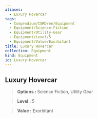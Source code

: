 ```yaml
---
aliases:
  - Luxury Hovercar
tags:
  - Compendium/CSRD/en/Equipment
  - Equipment/Science-Fiction
  - Equipment/Utility-Gear
  - Equipment/Level/5
  - Equipment/Value/Exorbitant
title: Luxury Hovercar
collection: Equipment
kind: Equipment
id: Luxury-Hovercar
---
```

## Luxury Hovercar    
    
>    
> **Options :** Science Fiction, Utility Gear    
> **Level :** 5    
> **Value :** Exorbitant
